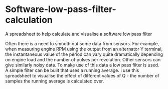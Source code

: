 # Software-low-pass-filter-calculation
A spreadsheet to help calculate and visualise a software low pass filter

Often there is a need to smooth out some data from sensors. For example, when measuring engine RPM using the output from an alternator Y terminal, the instantaneous value of the period can vary quite dramatically depending on engine load and the number of pulses per revolution. Other sensors can give similarly noisy data. To make use of this data a low pass filter is used. 
A simple filter can be built that uses a running average. 
I use this spreadsheet to visualise the effect of different values of Q - the number of samples the running average is calculated over.
